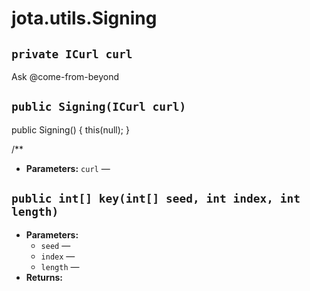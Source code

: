 # jota.utils.Signing

## `private ICurl curl`

Ask @come-from-beyond

## `public Signing(ICurl curl)`

public Signing() { this(null); }

/**

 * **Parameters:** `curl` — 

## `public int[] key(int[] seed, int index, int length)`

 * **Parameters:**
   * `seed` — 
   * `index` — 
   * `length` — 
 * **Returns:** 
